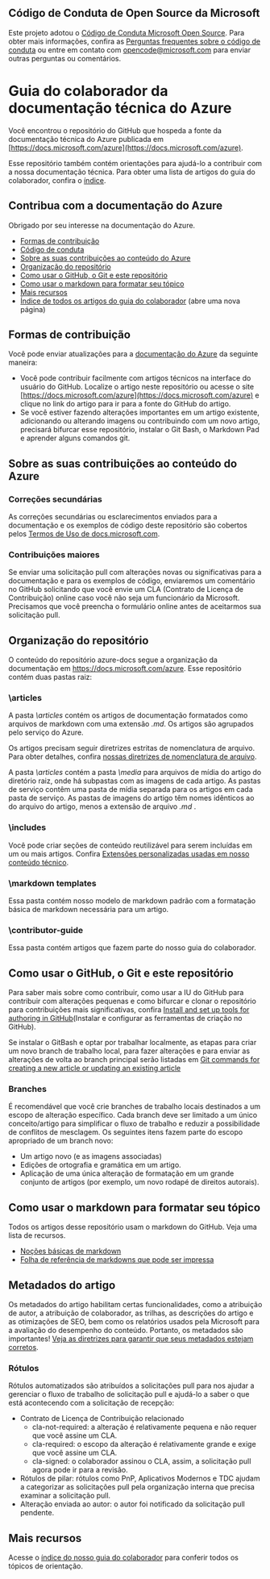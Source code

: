 ## <a name="microsoft-open-source-code-of-conduct"></a>Código de Conduta de Open Source da Microsoft

Este projeto adotou o [Código de Conduta Microsoft Open Source](https://opensource.microsoft.com/codeofconduct/).
Para obter mais informações, confira as [Perguntas frequentes sobre o código de conduta](https://opensource.microsoft.com/codeofconduct/faq/) ou entre em contato com [opencode@microsoft.com](mailto:opencode@microsoft.com) para enviar outras perguntas ou comentários.

# <a name="azure-technical-documentation-contributor-guide"></a>Guia do colaborador da documentação técnica do Azure
Você encontrou o repositório do GitHub que hospeda a fonte da documentação técnica do Azure publicada em [https://docs.microsoft.com/azure](https://docs.microsoft.com/azure).

Esse repositório também contém orientações para ajudá-lo a contribuir com a nossa documentação técnica. Para obter uma lista de artigos do guia do colaborador, confira o [índice](contributor-guide/contributor-guide-index.md).

## <a name="contribute-to-azure-documentation"></a>Contribua com a documentação do Azure
Obrigado por seu interesse na documentação do Azure.

* [Formas de contribuição](#ways-to-contribute)
* [Código de conduta](#code-of-conduct)
* [Sobre as suas contribuições ao conteúdo do Azure](#about-your-contributions-to-azure-content)
* [Organização do repositório](#repository-organization)
* [Como usar o GitHub, o Git e este repositório](#use-github-git-and-this-repository)
* [Como usar o markdown para formatar seu tópico](#how-to-use-markdown-to-format-your-topic)
* [Mais recursos](#more-resources)
* [Índice de todos os artigos do guia do colaborador](contributor-guide/contributor-guide-index.md) (abre uma nova página)

## <a name="ways-to-contribute"></a>Formas de contribuição
Você pode enviar atualizações para a [documentação do Azure](https://docs.microsoft.com/azure) da seguinte maneira:

* Você pode contribuir facilmente com artigos técnicos na interface do usuário do GitHub. Localize o artigo neste repositório ou acesse o site [https://docs.microsoft.com/azure](https://docs.microsoft.com/azure) e clique no link do artigo para ir para a fonte do GitHub do artigo.
* Se você estiver fazendo alterações importantes em um artigo existente, adicionando ou alterando imagens ou contribuindo com um novo artigo, precisará bifurcar esse repositório, instalar o Git Bash, o Markdown Pad e aprender alguns comandos git.

## <a name="about-your-contributions-to-azure-content"></a>Sobre as suas contribuições ao conteúdo do Azure
### <a name="minor-corrections"></a>Correções secundárias
As correções secundárias ou esclarecimentos enviados para a documentação e os exemplos de código deste repositório são cobertos pelos [Termos de Uso de docs.microsoft.com](https://docs.microsoft.com/legal/termsofuse).

### <a name="larger-submissions"></a>Contribuições maiores
Se enviar uma solicitação pull com alterações novas ou significativas para a documentação e para os exemplos de código, enviaremos um comentário no GitHub solicitando que você envie um CLA (Contrato de Licença de Contribuição) online caso você não seja um funcionário da Microsoft. Precisamos que você preencha o formulário online antes de aceitarmos sua solicitação pull.

## <a name="repository-organization"></a>Organização do repositório
O conteúdo do repositório azure-docs segue a organização da documentação em https://docs.microsoft.com/azure. Esse repositório contém duas pastas raiz:

### <a name="articles"></a>\articles
A pasta *\articles* contém os artigos de documentação formatados como arquivos de markdown com uma extensão *.md*. Os artigos são agrupados pelo serviço do Azure.

Os artigos precisam seguir diretrizes estritas de nomenclatura de arquivo. Para obter detalhes, confira [nossas diretrizes de nomenclatura de arquivo](contributor-guide/file-names-and-locations.md).

A pasta *\articles* contém a pasta *\media* para arquivos de mídia do artigo do diretório raiz, onde há subpastas com as imagens de cada artigo.  As pastas de serviço contêm uma pasta de mídia separada para os artigos em cada pasta de serviço. As pastas de imagens do artigo têm nomes idênticos ao do arquivo do artigo, menos a extensão de arquivo *.md* .

### <a name="includes"></a>\includes
Você pode criar seções de conteúdo reutilizável para serem incluídas em um ou mais artigos. Confira [Extensões personalizadas usadas em nosso conteúdo técnico](contributor-guide/custom-markdown-extensions.md).

### <a name="markdown-templates"></a>\markdown templates
Essa pasta contém nosso modelo de markdown padrão com a formatação básica de markdown necessária para um artigo.

### <a name="contributor-guide"></a>\contributor-guide
Essa pasta contém artigos que fazem parte do nosso guia do colaborador.

## <a name="use-github-git-and-this-repository"></a>Como usar o GitHub, o Git e este repositório
Para saber mais sobre como contribuir, como usar a IU do GitHub para contribuir com alterações pequenas e como bifurcar e clonar o repositório para contribuições mais significativas, confira [Install and set up tools for authoring in GitHub](contributor-guide/tools-and-setup.md)(Instalar e configurar as ferramentas de criação no GitHub).

Se instalar o GitBash e optar por trabalhar localmente, as etapas para criar um novo branch de trabalho local, para fazer alterações e para enviar as alterações de volta ao branch principal serão listadas em [Git commands for creating a new article or updating an existing article](contributor-guide/git-commands-for-master.md)

### <a name="branches"></a>Branches
É recomendável que você crie branches de trabalho locais destinados a um escopo de alteração específico. Cada branch deve ser limitado a um único conceito/artigo para simplificar o fluxo de trabalho e reduzir a possibilidade de conflitos de mesclagem.  Os seguintes itens fazem parte do escopo apropriado de um branch novo:

* Um artigo novo (e as imagens associadas)
* Edições de ortografia e gramática em um artigo.
* Aplicação de uma única alteração de formatação em um grande conjunto de artigos (por exemplo, um novo rodapé de direitos autorais).

## <a name="how-to-use-markdown-to-format-your-topic"></a>Como usar o markdown para formatar seu tópico
Todos os artigos desse repositório usam o markdown do GitHub.  Veja uma lista de recursos.

* [Noções básicas de markdown](https://help.github.com/articles/markdown-basics/)
* [Folha de referência de markdowns que pode ser impressa](./contributor-guide/media/documents/markdown-cheatsheet.pdf?raw=true)

## <a name="article-metadata"></a>Metadados do artigo
Os metadados do artigo habilitam certas funcionalidades, como a atribuição de autor, a atribuição de colaborador, as trilhas, as descrições do artigo e as otimizações de SEO, bem como os relatórios usados pela Microsoft para a avaliação do desempenho do conteúdo. Portanto, os metadados são importantes! [Veja as diretrizes para garantir que seus metadados estejam corretos](contributor-guide/article-metadata.md).

### <a name="labels"></a>Rótulos
Rótulos automatizados são atribuídos a solicitações pull para nos ajudar a gerenciar o fluxo de trabalho de solicitação pull e ajudá-lo a saber o que está acontecendo com a solicitação de recepção:

* Contrato de Licença de Contribuição relacionado
  * cla-not-required: a alteração é relativamente pequena e não requer que você assine um CLA.
  * cla-required: o escopo da alteração é relativamente grande e exige que você assine um CLA.
  * cla-signed: o colaborador assinou o CLA, assim, a solicitação pull agora pode ir para a revisão.
* Rótulos de pilar: rótulos como PnP, Aplicativos Modernos e TDC ajudam a categorizar as solicitações pull pela organização interna que precisa examinar a solicitação pull.
* Alteração enviada ao autor: o autor foi notificado da solicitação pull pendente.

## <a name="more-resources"></a>Mais recursos
Acesse o [índice do nosso guia do colaborador](contributor-guide/contributor-guide-index.md) para conferir todos os tópicos de orientação.


